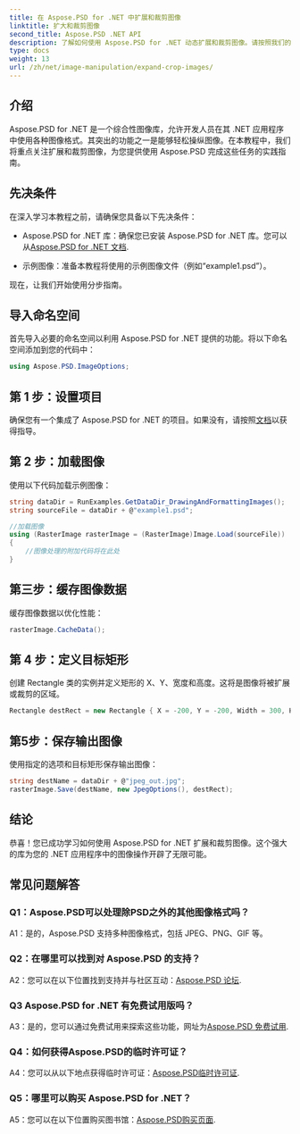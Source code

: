 ```yaml
---
title: 在 Aspose.PSD for .NET 中扩展和裁剪图像
linktitle: 扩大和裁剪图像
second_title: Aspose.PSD .NET API
description: 了解如何使用 Aspose.PSD for .NET 动态扩展和裁剪图像。请按照我们的分步指南进行无缝图像处理。
type: docs
weight: 13
url: /zh/net/image-manipulation/expand-crop-images/
---
```

## 介绍

Aspose.PSD for .NET 是一个综合性图像库，允许开发人员在其 .NET 应用程序中使用各种图像格式。其突出的功能之一是能够轻松操纵图像。在本教程中，我们将重点关注扩展和裁剪图像，为您提供使用 Aspose.PSD 完成这些任务的实践指南。

## 先决条件

在深入学习本教程之前，请确保您具备以下先决条件：

-  Aspose.PSD for .NET 库：确保您已安装 Aspose.PSD for .NET 库。您可以从[Aspose.PSD for .NET 文档](https://reference.aspose.com/psd/net/).

- 示例图像：准备本教程将使用的示例图像文件（例如“example1.psd”）。

现在，让我们开始使用分步指南。

## 导入命名空间

首先导入必要的命名空间以利用 Aspose.PSD for .NET 提供的功能。将以下命名空间添加到您的代码中：

```csharp
using Aspose.PSD.ImageOptions;
```

## 第 1 步：设置项目

确保您有一个集成了 Aspose.PSD for .NET 的项目。如果没有，请按照[文档](https://reference.aspose.com/psd/net/)以获得指导。

## 第 2 步：加载图像

使用以下代码加载示例图像：

```csharp
string dataDir = RunExamples.GetDataDir_DrawingAndFormattingImages();
string sourceFile = dataDir + @"example1.psd";

//加载图像
using (RasterImage rasterImage = (RasterImage)Image.Load(sourceFile))
{
    //图像处理的附加代码将在此处
}
```

## 第三步：缓存图像数据

缓存图像数据以优化性能：

```csharp
rasterImage.CacheData();
```

## 第 4 步：定义目标矩形

创建 Rectangle 类的实例并定义矩形的 X、Y、宽度和高度。这将是图像将被扩展或裁剪的区域。

```csharp
Rectangle destRect = new Rectangle { X = -200, Y = -200, Width = 300, Height = 300 };
```

## 第5步：保存输出图像

使用指定的选项和目标矩形保存输出图像：

```csharp
string destName = dataDir + @"jpeg_out.jpg";
rasterImage.Save(destName, new JpegOptions(), destRect);
```

## 结论

恭喜！您已成功学习如何使用 Aspose.PSD for .NET 扩展和裁剪图像。这个强大的库为您的 .NET 应用程序中的图像操作开辟了无限可能。

## 常见问题解答

### Q1：Aspose.PSD可以处理除PSD之外的其他图像格式吗？

A1：是的，Aspose.PSD 支持多种图像格式，包括 JPEG、PNG、GIF 等。

### Q2：在哪里可以找到对 Aspose.PSD 的支持？

 A2：您可以在以下位置找到支持并与社区互动：[Aspose.PSD 论坛](https://forum.aspose.com/c/psd/34).

### Q3 Aspose.PSD for .NET 有免费试用版吗？

 A3：是的，您可以通过免费试用来探索这些功能，网址为[Aspose.PSD 免费试用](https://releases.aspose.com/).

### Q4：如何获得Aspose.PSD的临时许可证？

A4：您可以从以下地点获得临时许可证：[Aspose.PSD临时许可证](https://purchase.aspose.com/temporary-license/).

### Q5：哪里可以购买 Aspose.PSD for .NET？

 A5：您可以在以下位置购买图书馆：[Aspose.PSD购买页面](https://purchase.aspose.com/buy).